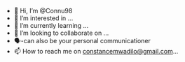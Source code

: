 - 👋 Hi, I’m @Connu98
- 👀 I’m interested in ...
- 🌱 I’m currently learning ...
- 💞️ I’m looking to collaborate on
 ...
- 🗣️-can also be your personal communicationer
- 📫 How to reach me on constancemwadilo@gmail.com...

<!---
Connu98/Connu98 is a ✨ special ✨ repository because its `README.md` (this file) appears on your GitHub profile.
You can click the Preview link to take a look at your changes.
--->
